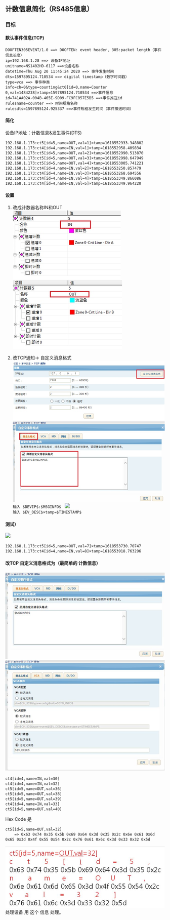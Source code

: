 ## 计数信息简化（RS485信息）

### 目标
#### 默认事件信息(TCP)
```code 
DOOFTEN305EVENT/1.0 ==> DOOFTEN: event header, 305:packet length（事件信息长度）
ip=192.168.1.28 ==> 设备IP地址
unitname=NS1402HD-6117 ==>设备名称
datetime=Thu Aug 20 11:45:24 2020 ==> 事件发生时间
dts=1597895124.710534 ==> digital timestamp（数字时间戳）
type=vca ==> 事件种类
info=ch=0&type=counting&ct0[id=0,name=Counter 0,val=1484238]×tamp=1597895124.710534 ==>事件信息
id=741AA02A-004B-465E-9D09-FC9FC057E5B5 ==>事件推送id
rulesname=counter ==> 时间规格名称
rulesdts=1597895124.925337 ==>事件规格发生时间（事件推送时间）
```
#### 简化
设备IP地址：计数信息&发生事件(DTS)
```code 
192.168.1.173:ct5[id=5,name=OUT,val=1]×tamp=1618552933.348802
192.168.1.173:ct4[id=4,name=IN,val=1]×tamp=1618552958.409834
192.168.1.173:ct5[id=5,name=OUT,val=2]×tamp=1618552990.513870
192.168.1.173:ct5[id=5,name=OUT,val=3]×tamp=1618552998.647949
192.168.1.173:ct5[id=5,name=OUT,val=4]×tamp=1618553005.741221
192.168.1.173:ct4[id=4,name=IN,val=2]×tamp=1618553250.857479
192.168.1.173:ct4[id=4,name=IN,val=3]×tamp=1618553268.694556
192.168.1.173:ct4[id=4,name=IN,val=4]×tamp=1618553349.866086
192.168.1.173:ct4[id=4,name=IN,val=5]×tamp=1618553349.964220
```

#### 设置
1. 改成计数器名称IN和OUT  
![](images/I16625357320.jpeg) ![](images/I16625367260.jpeg)

2. 改TCP通知-> 自定义消息格式  
![](images/I16625357321.jpeg)  
![](images/I16625357322.jpeg)  
``` 输入 $DEVIP$:$MSGINFO$  ```
![](images/I16625357323.jpeg)  
``` 输入 $EV_DESC$×tamp=$TIMESTAMP$ ```  

#### 测试）
![](images/I16625357324.jpeg)
```code
192.168.1.173:ct5[id=5,name=OUT,val=7]×tamp=1618553730.70747
192.168.1.173:ct4[id=4,name=IN,val=8]×tamp=1618553918.763296
```
#### 改TCP 自定义消息格式为（最简单的 计数信息）
![](images/I16625357325.jpeg)
![](images/I16625357326.jpeg)
```code 
ct4[id=4,name=IN,val=30]
ct4[id=4,name=IN,val=32]
ct5[id=5,name=OUT,val=36]
ct5[id=5,name=OUT,val=38]
ct5[id=5,name=OUT,val=39]
ct4[id=4,name=IN,val=33]
ct5[id=5,name=OUT,val=40]
```
Hex Code 是
```code 
ct5[id=5,name=OUT,val=32]
	=> 0x63 0x74 0x35 0x5b 0x69 0x64 0x3d 0x35 0x2c 0x6e 0x61 0x6d 0x65 0x3d 0x4f 0x55 0x54 0x2c 0x76 0x61 0x6c 0x3d 0x33 0x32 0x5d
```
![](images/I16625357327.jpeg)  
处理设备 用 这个 信息 处理。